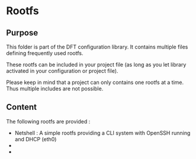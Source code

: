 Rootfs
======

Purpose
-------

This folder is part of the DFT configuration library. It contains multiple files defining
frequently used rootfs.

These rootfs can be included in your project file (as long as you let library activated in
your configuration or project file).

Please keep in mind that a project can only contains one rootfs at a time. Thus multiple
includes are not possible.

Content
-------

The following rootfs are provided :

* Netshell : A simple rootfs providing a CLI system with OpenSSH running and DHCP (eth0)
*
*
